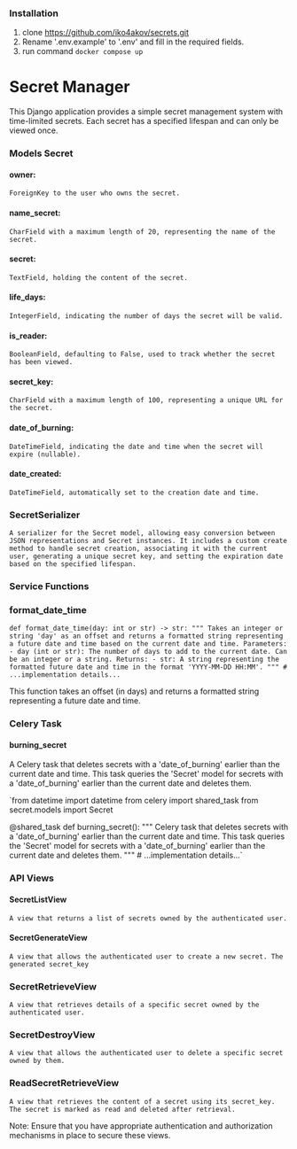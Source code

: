 ### Installation

1. clone https://github.com/iko4akov/secrets.git
2. Rename '.env.example' to '.env' and fill in the required fields.
3. run command `docker compose up`


# Secret Manager
This Django application provides a simple secret management system with time-limited secrets. Each secret has a specified lifespan and can only be viewed once.

### Models Secret
#### owner: 
`ForeignKey to the user who owns the secret.`
#### name_secret: 
`CharField with a maximum length of 20, representing the name of the secret.`
#### secret: 
`TextField, holding the content of the secret.`
#### life_days: 
`IntegerField, indicating the number of days the secret will be valid.`
#### is_reader: 
`BooleanField, defaulting to False, used to track whether the secret has been viewed.`
#### secret_key: 
`CharField with a maximum length of 100, representing a unique URL for the secret.`
#### date_of_burning: 
`DateTimeField, indicating the date and time when the secret will expire (nullable).`
#### date_created: 
`DateTimeField, automatically set to the creation date and time.`

### SecretSerializer
`A serializer for the Secret model, allowing easy conversion between JSON representations and Secret instances. It includes a custom create method to handle secret creation, associating it with the current user, generating a unique secret key, and setting the expiration date based on the specified lifespan.`

### Service Functions
### format_date_time
`def format_date_time(day: int or str) -> str:
    """
    Takes an integer or string 'day' as an offset and
    returns a formatted string representing a future date and
    time based on the current date and time.
    Parameters:
        - day (int or str): The number of days to add to
        the current date. Can be an integer or a string.
    Returns:
    - str: A string representing the formatted future date and
    time in the format 'YYYY-MM-DD HH:MM'.
    """
    # ...implementation details...` <p>
This function takes an offset (in days) and returns a formatted string representing a future date and time.

### Celery Task
#### burning_secret
<p> A Celery task that deletes secrets with a 'date_of_burning' earlier than the current date and time. This task queries the 'Secret' model for secrets with a 'date_of_burning' earlier than the current date and deletes them.

`from datetime import datetime
from celery import shared_task
from secret.models import Secret

@shared_task
def burning_secret():
    """
    Celery task that deletes secrets with a 'date_of_burning'
    earlier than the current date and time.
    This task queries the 'Secret' model for secrets with a
    'date_of_burning' earlier than the current date
    and deletes them.
    """
    # ...implementation details...` <p>

### API Views
#### SecretListView
`A view that returns a list of secrets owned by the authenticated user.`

#### SecretGenerateView
`A view that allows the authenticated user to create a new secret. The generated secret_key`

### SecretRetrieveView
`A view that retrieves details of a specific secret owned by the authenticated user.`

### SecretDestroyView
`A view that allows the authenticated user to delete a specific secret owned by them.`

### ReadSecretRetrieveView
`A view that retrieves the content of a secret using its secret_key. The secret is marked as read and deleted after retrieval.` <p>

Note: Ensure that you have appropriate authentication and authorization mechanisms in place to secure these views.





